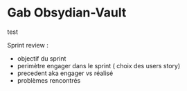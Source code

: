 # Gab Obsydian-Vault
test

Sprint review :

- objectif du sprint
- perimètre engager dans le sprint ( choix des users story)
- precedent aka engager vs réalisé 
- problèmes rencontrés

